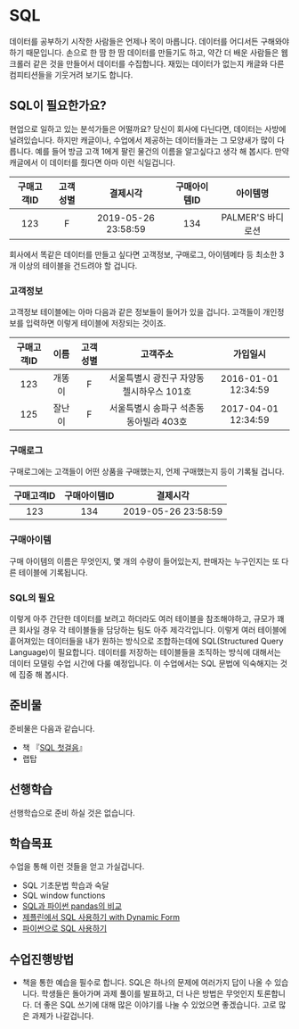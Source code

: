 # SQL

데이터를 공부하기 시작한 사람들은 언제나 목이 마릅니다. 데이터를 어디서든 구해와야 하기 때문입니다. 손으로 한 땀 한 땀 데이터를 만들기도 하고, 약간 더 배운 사람들은 웹 크롤러 같은 것을 만들어서 데이터를 수집합니다. 재밌는 데이터가 없는지 캐글와 다른 컴피티션들을 기웃거려 보기도 합니다.

## SQL이 필요한가요?
현업으로 일하고 있는 분석가들은 어떨까요? 당신이 회사에 다닌다면, 데이터는 사방에 널려있습니다. 하지만 캐글이나, 수업에서 제공하는 데이터들과는 그 모양새가 많이 다릅니다. 예를 들어 방금 고객 1에게 팔린 물건의 이름을 알고싶다고 생각 해 봅시다. 만약 캐글에서 이 데이터를 줬다면 아마 이런 식일겁니다.

| 구매고객ID | 고객성별 | 결제시각 | 구매아이템ID | 아이템명 |  
|:---------:|:---------:|:---------:|:---------:|:---------:|
| 123 | F |2019-05-26 23:58:59 | 134 | PALMER'S 바디로션 |

회사에서 똑같은 데이터를 만들고 싶다면 고객정보, 구매로그, 아이템메타 등 최소한 3개 이상의 테이블을 건드려야 할 겁니다.

### 고객정보
고객정보 테이블에는 아마 다음과 같은 정보들이 들어가 있을 겁니다. 고객들이 개인정보를 입력하면 이렇게 테이블에 저장되는 것이죠.

| 구매고객ID | 이름 | 고객성별 | 고객주소 | 가입일시 |  
|:---------:|:---------:|:---------:|:---------:|:---------:|
| 123 | 개똥이 | F | 서울특별시 광진구 자양동 첼시하우스 101호 | 2016-01-01 12:34:59 |
| 125 | 잘난이 | F | 서울특별시 송파구 석촌동 동아빌라 403호 | 2017-04-01 12:34:59 |

### 구매로그
구매로그에는 고객들이 어떤 상품을 구매했는지, 언제 구매했는지 등이 기록될 겁니다.

| 구매고객ID | 구매아이템ID | 결제시각 |
|:---------:|:---------:|:---------:|
| 123 | 134 | 2019-05-26 23:58:59 |

### 구매아이템
구매 아이템의 이름은 무엇인지, 몇 개의 수량이 들어있는지, 판매자는 누구인지는 또 다른 테이블에 기록됩니다.


### SQL의 필요
이렇게 아주 간단한 데이터를 보려고 하더라도 여러 테이블을 참조해야하고, 규모가 꽤 큰 회사일 경우 각 테이블들을 담당하는 팀도 아주 제각각입니다. 이렇게 여러 테이블에 흩어져있는 데이터들을 내가 원하는 방식으로 조합하는데에 SQL(Structured Query Language)이 필요합니다. 데이터를 저장하는 테이블들을 조직하는 방식에 대해서는 데이터 모델링 수업 시간에 다룰 예정입니다. 이 수업에서는 SQL 문법에 익숙해지는 것에 집중 해 봅시다.

## 준비물
준비물은 다음과 같습니다.
* 책 『[SQL 첫걸음](http://www.yes24.com/Product/Goods/22744867?scode=032&OzSrank=1)』
* 랩탑

## 선행학습
선행학습으로 준비 하실 것은 없습니다.

## 학습목표
수업을 통해 이런 것들을 얻고 가실겁니다.
* SQL 기초문법 학습과 숙달
* SQL window functions
* [SQL과 파이썬 pandas의 비교](https://pandas.pydata.org/pandas-docs/stable/getting_started/comparison/comparison_with_sql.html)
* [제플린에서 SQL 사용하기 with Dynamic Form](http://initd.org/psycopg/docs/)
* [파이썬으로 SQL 사용하기](http://initd.org/psycopg/docs/)

## 수업진행방법
* 책을 통한 예습을 필수로 합니다. SQL은 하나의 문제에 여러가지 답이 나올 수 있습니다. 학생들은 돌아가며 과제 풀이를 발표하고, 더 나은 방법은 무엇인지 토론합니다. 더 좋은 SQL 쓰기에 대해 많은 이야기를 나눌 수 있었으면 좋겠습니다. 고로 많은 과제가 나갈겁니다.
